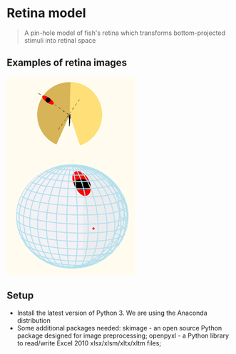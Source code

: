 # Retina model
> A pin-hole model of fish's retina which transforms bottom-projected stimuli into retinal space

## Examples of retina images 
![Example image](./retina_image.png)

## Setup
- Install the latest version of Python 3. We are using the Anaconda distribution
- Some additional packages needed: skimage - an open source Python package designed for image preprocessing; openpyxl  - a Python library to read/write Excel 2010 xlsx/xlsm/xltx/xltm files; 
